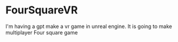 # FourSquareVR
I'm having a gpt make a vr game in unreal engine. It is going to make multiplayer Four square game

